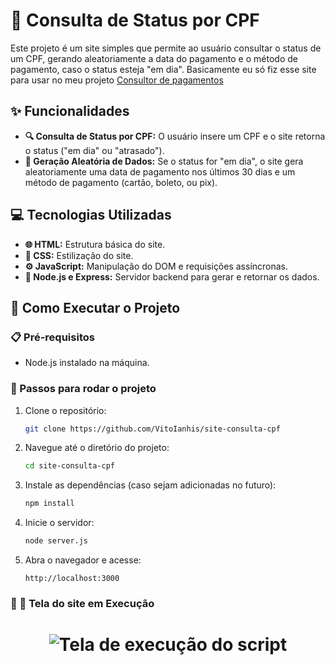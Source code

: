 # 📝 Consulta de Status por CPF

Este projeto é um site simples que permite ao usuário consultar o status de um CPF, gerando aleatoriamente a data do pagamento e o método de pagamento, caso o status esteja "em dia".
Basicamente eu só fiz esse site para usar no meu projeto [Consultor de pagamentos](https://github.com/VitoIanhis/consultor-de-pagamentos) 

## **✨ Funcionalidades**
- **🔍 Consulta de Status por CPF:** O usuário insere um CPF e o site retorna o status ("em dia" ou "atrasado").
- **🎲 Geração Aleatória de Dados:** Se o status for "em dia", o site gera aleatoriamente uma data de pagamento nos últimos 30 dias e um método de pagamento (cartão, boleto, ou pix).

## **💻 Tecnologias Utilizadas**
- **🌐 HTML:** Estrutura básica do site.
- **🎨 CSS:** Estilização do site.
- **⚙️ JavaScript:** Manipulação do DOM e requisições assíncronas.
- **🚀 Node.js e Express:** Servidor backend para gerar e retornar os dados.

## **🚀 Como Executar o Projeto**
### **📋 Pré-requisitos**
- Node.js instalado na máquina.

### **🔧 Passos para rodar o projeto**
1. Clone o repositório:
    ```bash
    git clone https://github.com/VitoIanhis/site-consulta-cpf
    ```
2. Navegue até o diretório do projeto:
    ```bash
    cd site-consulta-cpf
    ```
3. Instale as dependências (caso sejam adicionadas no futuro):
    ```bash
    npm install
    ```
4. Inicie o servidor:
    ```bash
    node server.js
    ```
5. Abra o navegador e acesse:
    ```
    http://localhost:3000
    ```
### **🔧 📸 Tela do site em Execução**
<h1 align="center"> <img src="https://ik.imagekit.io/tntifmcqk/Screenshot_4.png?updatedAt=1724548683766" alt="Tela de execução do script"/> </h1>
